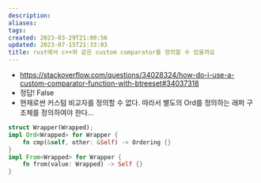 ```yaml
---
description:
aliases: 
tags: 
created: 2023-03-29T21:00:56
updated: 2023-07-15T21:33:03
title: rust에서 c++와 같은 custom comparator를 정의할 수 있을까요
---
```

- https://stackoverflow.com/questions/34028324/how-do-i-use-a-custom-comparator-function-with-btreeset#34037318
- 정답! False
- 현재로썬 커스텀 비교자를 정의할 수 없다. 따라서 별도의 Ord를 정의하는 래퍼 구조체를 정의하여야 한다...

```rust
struct Wrapper(Wrapped);
impl Ord<Wrapped> for Wrapper {
	fn cmp(&self, other: &Self) -> Ordering {}
}
impl From<Wrapped> for Wrapper {
	fn from(value: Wrapped) -> Self {}
}
```

